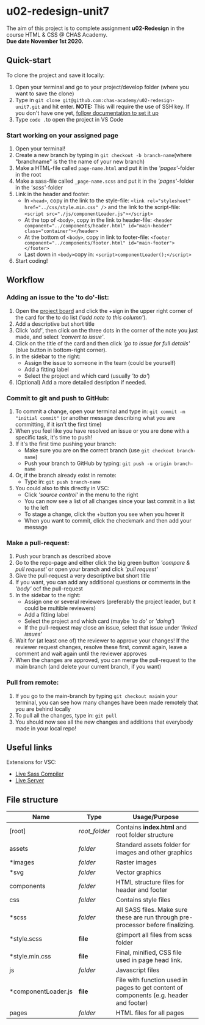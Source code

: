 # u02-redesign-unit7

The aim of this project is to complete assignment **u02-Redesign** in the course HTML & CSS @ CHAS Academy.  
**Due date November 1st 2020.**

## Quick-start

To clone the project and save it locally:
1. Open your terminal and go to your project/develop folder (where you want to save the clone)
2. Type in `git clone git@github.com:chas-academy/u02-redesign-unit7.git` and hit enter. **NOTE:** This will require the use of SSH key. If you don't have one yet, [follow documentation to set it up](https://docs.github.com/en/free-pro-team@latest/github/authenticating-to-github/connecting-to-github-with-ssh)
3. Type `code .`to open the project in VS Code

### Start working on your assigned page  
1. Open your terminal!
2. Create a new branch by typing in `git checkout -b branch-name`(where "branchname" is the the name of your new branch)
3. Make a HTML-file called `page-name.html` and put it in the *'pages'*-folder in the root
4. Make a sass-file called `_page-name.scss` and put it in the *'pages'*-folder in the *'scss'*-folder
5. Link in the header and footer:
    * In `<head>`, copy in the link to the style-file: `<link rel="stylesheet" href="../css/style.min.css" />`
      and the link to the script-file: `<script src="./js/componentLoader.js"></script>`
    * At the top of `<body>`, copy in the link to header-file: `<header component="../components/header.html" id="main-header" class="container"></header>`
    * At the bottom of `<body>`, copy in link to footer-file: `<footer component="../components/footer.html" id="main-footer"></footer>`
    * Last down in `<body>`copy in: `<script>componentLoader();</script>`
6. Start coding!

## Workflow

### Adding an issue to the 'to do'-list:
1. Open the [project board](https://github.com/chas-academy/u02-redesign-unit7/projects/1) and click the +sign in the upper right corner of the card for the to do list (*'add note to this column'*).
2. Add a descriptive but short title
3. Click *'add'*, then click on the three dots in the corner of the note you just made, and select *'convert to issue'*.
4. Click on the title of the card and then click *'go to issue for full details'* (blue button in bottom-right corner).
5. In the sidebar to the right:
    * Assign the issue to someone in the team (could be yourself)
    * Add a fitting label
    * Select the project and which card (usually *'to do'*)
6. (Optional) Add a more detailed desription if needed.

### Commit to git and push to GitHub:
1. To commit a change, open your terminal and type in: `git commit -m "initial commit"` (or another message describing what you are committing, if it isn't the first time)
2. When you feel like you have resolved an issue or you are done with a specific task, it's time to push!
3. If it's the first time pushing your branch:
    * Make sure you are on the correct branch (use `git checkout branch-name`)
    * Push your branch to GitHub by typing: `git push -u origin branch-name`  
4. Or, if the branch already exist in remote:
    * Type in: `git push branch-name`
5. You could also to this directly in VSC:
    * Click *'source control'* in the menu to the right
    * You can now see a list of all changes since your last commit in a list to the left
    * To stage a change, click the +button you see when you hover it
    * When you want to commit, click the checkmark and then add your message

### Make a pull-request:
1. Push your branch as described above
2. Go to the repo-page and either click the big green button *'compare & pull request'* or open your branch and click *'pull request'*
3. Give the pull-request a very descriptive but short title
4. If you want, you can add any additional questions or comments in the *'body'* ocf the pull-request
5. In the sidebar to the right:
    * Assign one or several reviewers (preferably the project leader, but it could be multible reviewers)
    * Add a fitting label
    * Select the project and which card (maybe *'to do'* or *'doing'*)
    * If the pull-request may close an issue, select that issue under *'linked issues'*
6. Wait for (at least one of) the reviewer to approve your changes! If the reviewer request changes, resolve these first, commit again, leave a comment and wait again until the reviewer approves
7. When the changes are approved, you can merge the pull-request to the main branch (and delete your current branch, if you want)

### Pull from remote:
1. If you go to the main-branch by typing `git checkout main`in your terminal, you can see how many changes have been made remotely that you are behind locally
2. To pull all the changes, type in: `git pull`
3. You should now see all the new changes and additions that everybody made in your local repo!

## Useful links

Extensions for VSC:
- [Live Sass Compiler](https://marketplace.visualstudio.com/items?itemName=ritwickdey.live-sass)
- [Live Server](https://marketplace.visualstudio.com/items?itemName=ritwickdey.LiveServer)

## File structure

Name | Type | Usage/Purpose
-|-|-
[root] | _root_folder_ | Contains **index.html** and root folder structure
assets | _folder_ | Standard assets folder for images and other graphics
*images | _folder_ | Raster images
*svg | _folder_ | Vector graphics
components | _folder_ | HTML structure files for header and footer
css | _folder_ | Contains style files
*scss | _folder_ | All SASS files. Make sure these are run through pre-processor before finalizing.
*style.scss | **file** | @import all files from scss folder
*style.min.css | **file** | Final, minified, CSS file used in page head link.
js | _folder_ | Javascript files
*componentLoader.js | **file** | File with function used in pages to get content of components (e.g. header and footer)
pages | _folder_ | HTML files for all pages
